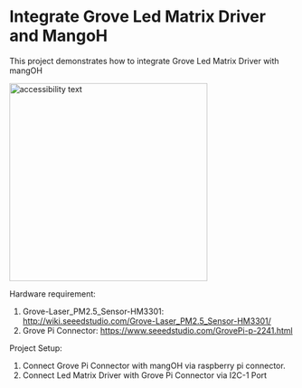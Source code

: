 # Integrate Grove Led Matrix Driver and MangoH

This project demonstrates how to integrate Grove Led Matrix Driver with mangOH

<img src="https://user-images.githubusercontent.com/17214533/54741154-151d8080-4bf0-11e9-9483-eb286d5fb167.jpg" width="350" alt="accessibility text"> 



Hardware requirement:
1. Grove-Laser_PM2.5_Sensor-HM3301: http://wiki.seeedstudio.com/Grove-Laser_PM2.5_Sensor-HM3301/
2. Grove Pi Connector: https://www.seeedstudio.com/GrovePi-p-2241.html

Project Setup:
1. Connect Grove Pi Connector with mangOH via raspberry pi connector.
2. Connect Led Matrix Driver with Grove Pi Connector via I2C-1 Port
